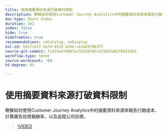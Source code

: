 ```yaml
---
title: 使用摘要資料來源打破資料限制
description: 瞭解如何使用Customer Journey Analytics中的摘要資料來源來報告行銷成本、計算廣告投資報酬率，以及追蹤公司目標。
doc-type: Short Video
duration: 162
index: false
hide: true
hidefromtoc: true
recommendations: noCatalog, noDisplay
exl-id: b817cb37-5a7d-4529-a54e-ce3ab979b3ff
source-git-commit: fcd55a4fd007ec32d1bf05c431663a01fbb534b5
workflow-type: tm+mt
source-wordcount: '64'
ht-degree: 0%

---
```


# 使用摘要資料來源打破資料限制

瞭解如何使用Customer Journey Analytics中的摘要資料來源來報告行銷成本、計算廣告投資報酬率，以及追蹤公司目標。

<!-- 72_S103_3442450_161_breaking-data-limits-with-summary-data-sources -->
>[!VIDEO](https://video.tv.adobe.com/v/3458347/?learn=on&enablevpops=true)
